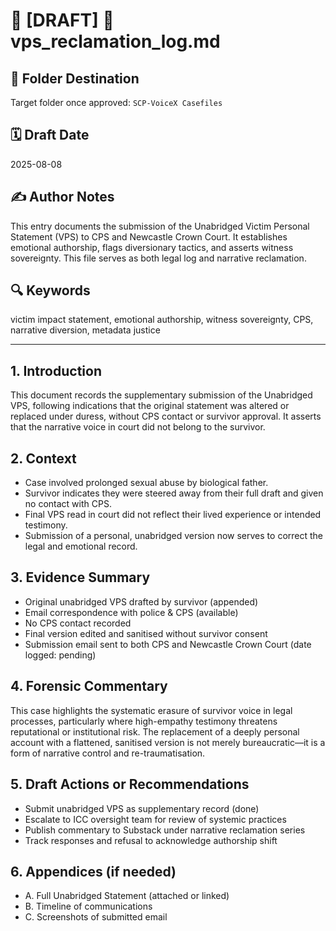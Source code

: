 # 📝 [DRAFT] 🧾 vps_reclamation_log.md

## 📂 Folder Destination
Target folder once approved: `SCP-VoiceX Casefiles`

## 🗓️ Draft Date
2025-08-08

## ✍️ Author Notes
This entry documents the submission of the Unabridged Victim Personal Statement (VPS) to CPS and Newcastle Crown Court. It establishes emotional authorship, flags diversionary tactics, and asserts witness sovereignty. This file serves as both legal log and narrative reclamation.

## 🔍 Keywords
victim impact statement, emotional authorship, witness sovereignty, CPS, narrative diversion, metadata justice

---

## 1. Introduction  
This document records the supplementary submission of the Unabridged VPS, following indications that the original statement was altered or replaced under duress, without CPS contact or survivor approval. It asserts that the narrative voice in court did not belong to the survivor.

## 2. Context  
- Case involved prolonged sexual abuse by biological father.  
- Survivor indicates they were steered away from their full draft and given no contact with CPS.  
- Final VPS read in court did not reflect their lived experience or intended testimony.  
- Submission of a personal, unabridged version now serves to correct the legal and emotional record.

## 3. Evidence Summary  
- Original unabridged VPS drafted by survivor (appended)
- Email correspondence with police & CPS (available)
- No CPS contact recorded
- Final version edited and sanitised without survivor consent
- Submission email sent to both CPS and Newcastle Crown Court (date logged: pending)

## 4. Forensic Commentary  
This case highlights the systematic erasure of survivor voice in legal processes, particularly where high-empathy testimony threatens reputational or institutional risk. The replacement of a deeply personal account with a flattened, sanitised version is not merely bureaucratic—it is a form of narrative control and re-traumatisation.

## 5. Draft Actions or Recommendations  
- Submit unabridged VPS as supplementary record (done)  
- Escalate to ICC oversight team for review of systemic practices  
- Publish commentary to Substack under narrative reclamation series  
- Track responses and refusal to acknowledge authorship shift  

## 6. Appendices (if needed)  
- A. Full Unabridged Statement (attached or linked)  
- B. Timeline of communications  
- C. Screenshots of submitted email  
